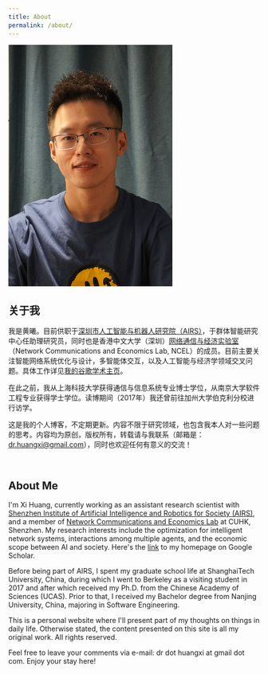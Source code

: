 ```yaml
---
title: About
permalink: /about/
---
```


![It's me.](/images/me.png)

## 关于我

我是黄曦。目前供职于[深圳市人工智能与机器人研究院（AIRS）](https://airs.cuhk.edu.cn)，于群体智能研究中心任助理研究员，同时也是香港中文大学（深圳）[网络通信与经济实验室](https://ncel.cuhk.edu.cn)（Network Communications and Economics Lab, NCEL）的成员。目前主要关注智能网络系统优化与设计，多智能体交互，以及人工智能与经济学领域交叉问题。具体工作详见[我的谷歌学术主页](https://scholar.google.com/citations?user=_BRMr6cAAAAJ)。

在此之前，我从上海科技大学获得通信与信息系统专业博士学位，从南京大学软件工程专业获得学士学位。读博期间（2017年）我还曾前往加州大学伯克利分校进行访学。

这是我的个人博客，不定期更新。内容不限于研究领域，也包含我本人对一些问题的思考。内容均为原创，版权所有，转载请与我联系（邮箱是：dr.huangxi@gmail.com），同时也欢迎任何有意义的交流！ 

<br>


## About Me

I'm Xi Huang, currently working as an assistant research scientist with [Shenzhen Institute of Artificial Intelligence and Robotics for Society (AIRS)](https://airs.cuhk.edu.cn), and a member of [Network Communications and Economics Lab](https://ncel.cuhk.edu.cn) at CUHK, Shenzhen. My research interests include the optimization for intelligent network systems, interactions among multiple agents, and the economic scope between AI and society. Here's the [link](https://scholar.google.com/citations?user=_BRMr6cAAAAJ) to my homepage on Google Scholar.  

Before being part of AIRS, I spent my graduate school life at ShanghaiTech University, China, during which I went to Berkeley as a visiting student in 2017 and after which received my Ph.D. from the Chinese Academy of Sciences (UCAS). Prior to that, I received my Bachelor degree from Nanjing University, China, majoring in Software Engineering. 

This is a personal website where I'll present part of my thoughts on things in daily life. Otherwise stated, the content presented on this site is all my original work. All rights reserved. 

Feel free to leave your comments via e-mail: dr dot huangxi at gmail dot com. Enjoy your stay here! 
